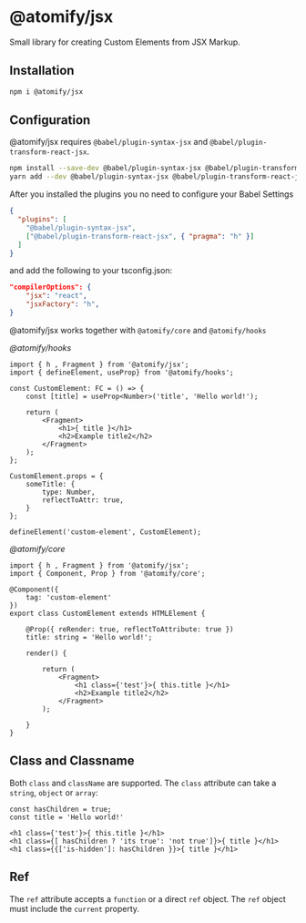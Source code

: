 # @atomify/jsx
Small library for creating Custom Elements from JSX Markup.

## Installation
```sh
npm i @atomify/jsx
```

## Configuration
@atomify/jsx requires `@babel/plugin-syntax-jsx` and `@babel/plugin-transform-react-jsx`.

```sh
npm install --save-dev @babel/plugin-syntax-jsx @babel/plugin-transform-react-jsx
yarn add --dev @babel/plugin-syntax-jsx @babel/plugin-transform-react-jsx
```

After you installed the plugins you no need to configure your Babel Settings

```json
{
  "plugins": [
    "@babel/plugin-syntax-jsx",
    ["@babel/plugin-transform-react-jsx", { "pragma": "h" }]
  ]
}
```

and add the following to your tsconfig.json:

```json
"compilerOptions": {
    "jsx": "react",
    "jsxFactory": "h",
}
```

@atomify/jsx works together with `@atomify/core` and `@atomify/hooks`

*@atomify/hooks*

```tsx
import { h , Fragment } from '@atomify/jsx';
import { defineElement, useProp} from '@atomify/hooks';

const CustomElement: FC = () => {
    const [title] = useProp<Number>('title', 'Hello world!');

    return (
        <Fragment>
            <h1>{ title }</h1>
            <h2>Example title2</h2>
        </Fragment>
    );
};

CustomElement.props = {
    someTitle: {
        type: Number,
        reflectToAttr: true,
    }
};

defineElement('custom-element', CustomElement);
```

*@atomify/core*

```tsx
import { h , Fragment } from '@atomify/jsx';
import { Component, Prop } from '@atomify/core';

@Component({
    tag: 'custom-element'
})
export class CustomElement extends HTMLElement {

    @Prop({ reRender: true, reflectToAttribute: true })
    title: string = 'Hello world!';

    render() {

        return (
            <Fragment>
                <h1 class={'test'}>{ this.title }</h1>
                <h2>Example title2</h2>
            </Fragment>
        );

    }
}
```

## Class and Classname
Both `class` and `className` are supported. The `class` attribute can take a `string`, `object` or `array`:

```tsx
const hasChildren = true;
const title = 'Hello world!'

<h1 class={'test'}>{ this.title }</h1>
<h1 class={[ hasChildren ? 'its true': 'not true']}>{ title }</h1>
<h1 class={{['is-hidden']: hasChildren }}>{ title }</h1>
```

## Ref
The `ref` attribute accepts a `function` or a direct `ref` object. The `ref` object must include the `current` property.